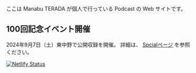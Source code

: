 
ここは Manabu TERADA が個人で行っている Podcast の Web サイトです。

##  100回記念イベント開催

2024年9月7日（土）東中野で公開収録を開催。
詳細は、 [Spcialページ](/special/) を参照ください。

[![Netlify Status](https://api.netlify.com/api/v1/badges/34b25bd1-eb5c-496b-8de1-8ed11acb0278/deploy-status)](https://app.netlify.com/sites/upbeat-cray-0519df/deploys)


